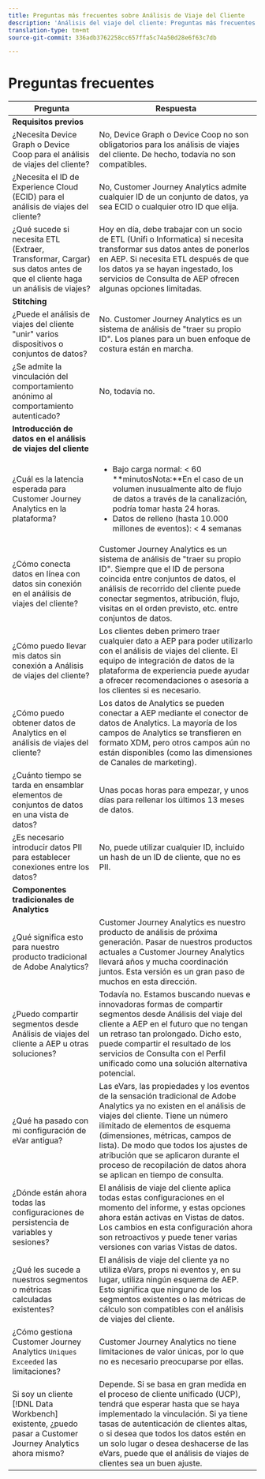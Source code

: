 ```yaml
---
title: Preguntas más frecuentes sobre Análisis de Viaje del Cliente
description: 'Análisis del viaje del cliente: Preguntas más frecuentes.'
translation-type: tm+mt
source-git-commit: 336adb3762258cc657ffa5c74a50d28e6f63c7db

---
```



# Preguntas frecuentes

| Pregunta | Respuesta |
|---|---|
| **Requisitos previos** |  |
| ¿Necesita Device Graph o Device Coop para el análisis de viajes del cliente? | No, Device Graph o Device Coop no son obligatorios para los análisis de viajes del cliente. De hecho, todavía no son compatibles. |
| ¿Necesita el ID de Experience Cloud (ECID) para el análisis de viajes del cliente? | No, Customer Journey Analytics admite cualquier ID de un conjunto de datos, ya sea ECID o cualquier otro ID que elija. |
| ¿Qué sucede si necesita ETL (Extraer, Transformar, Cargar) sus datos antes de que el cliente haga un análisis de viajes? | Hoy en día, debe trabajar con un socio de ETL (Unifi o Informatica) si necesita transformar sus datos antes de ponerlos en AEP. Si necesita ETL después de que los datos ya se hayan ingestado, los servicios de Consulta de AEP ofrecen algunas opciones limitadas. |
| **Stitching** |  |
| ¿Puede el análisis de viajes del cliente &quot;unir&quot; varios dispositivos o conjuntos de datos? | No. Customer Journey Analytics es un sistema de análisis de &quot;traer su propio ID&quot;. Los planes para un buen enfoque de costura están en marcha. |
| ¿Se admite la vinculación del comportamiento anónimo al comportamiento autenticado? | No, todavía no. |
| **Introducción de datos en el análisis de viajes del cliente** |  |
| ¿Cuál es la latencia esperada para Customer Journey Analytics en la plataforma? | <ul><li>Bajo carga normal: &lt; 60<br>**minutosNota:**En el caso de un volumen inusualmente alto de flujo de datos a través de la canalización, podría tomar hasta 24 horas.</li><li>Datos de relleno (hasta 10.000 millones de eventos): &lt; 4 semanas</li></ul> |
| ¿Cómo conecta datos en línea con datos sin conexión en el análisis de viajes del cliente? | Customer Journey Analytics es un sistema de análisis de &quot;traer su propio ID&quot;. Siempre que el ID de persona coincida entre conjuntos de datos, el análisis de recorrido del cliente puede conectar segmentos, atribución, flujo, visitas en el orden previsto, etc. entre conjuntos de datos. |
| ¿Cómo puedo llevar mis datos sin conexión a Análisis de viajes del cliente? | Los clientes deben primero traer cualquier dato a AEP para poder utilizarlo con el análisis de viajes del cliente. El equipo de integración de datos de la plataforma de experiencia puede ayudar a ofrecer recomendaciones o asesoría a los clientes si es necesario. |
| ¿Cómo puedo obtener datos de Analytics en el análisis de viajes del cliente? | Los datos de Analytics se pueden conectar a AEP mediante el conector de datos de Analytics. La mayoría de los campos de Analytics se transfieren en formato XDM, pero otros campos aún no están disponibles (como las dimensiones de Canales de marketing). |
| ¿Cuánto tiempo se tarda en ensamblar elementos de conjuntos de datos en una vista de datos? | Unas pocas horas para empezar, y unos días para rellenar los últimos 13 meses de datos. |
| ¿Es necesario introducir datos PII para establecer conexiones entre los datos? | No, puede utilizar cualquier ID, incluido un hash de un ID de cliente, que no es PII. |
| **Componentes tradicionales de Analytics** |  |
| ¿Qué significa esto para nuestro producto tradicional de Adobe Analytics? | Customer Journey Analytics es nuestro producto de análisis de próxima generación. Pasar de nuestros productos actuales a Customer Journey Analytics llevará años y mucha coordinación juntos. Esta versión es un gran paso de muchos en esta dirección. |
| ¿Puedo compartir segmentos desde Análisis de viajes del cliente a AEP u otras soluciones? | Todavía no. Estamos buscando nuevas e innovadoras formas de compartir segmentos desde Análisis del viaje del cliente a AEP en el futuro que no tengan un retraso tan prolongado. Dicho esto, puede compartir el resultado de los servicios de Consulta con el Perfil unificado como una solución alternativa potencial. |
| ¿Qué ha pasado con mi configuración de eVar antigua? | Las eVars, las propiedades y los eventos de la sensación tradicional de Adobe Analytics ya no existen en el análisis de viajes del cliente. Tiene un número ilimitado de elementos de esquema (dimensiones, métricas, campos de lista). De modo que todos los ajustes de atribución que se aplicaron durante el proceso de recopilación de datos ahora se aplican en tiempo de consulta. |
| ¿Dónde están ahora todas las configuraciones de persistencia de variables y sesiones? | El análisis de viaje del cliente aplica todas estas configuraciones en el momento del informe, y estas opciones ahora están activas en Vistas de datos. Los cambios en esta configuración ahora son retroactivos y puede tener varias versiones con varias Vistas de datos. |
| ¿Qué les sucede a nuestros segmentos o métricas calculadas existentes? | El análisis de viaje del cliente ya no utiliza eVars, props ni eventos y, en su lugar, utiliza ningún esquema de AEP. Esto significa que ninguno de los segmentos existentes o las métricas de cálculo son compatibles con el análisis de viajes del cliente. |
| ¿Cómo gestiona Customer Journey Analytics `Uniques Exceeded` las limitaciones? | Customer Journey Analytics no tiene limitaciones de valor únicas, por lo que no es necesario preocuparse por ellas. |
| Si soy un cliente [!DNL Data Workbench] existente, ¿puedo pasar a Customer Journey Analytics ahora mismo? | Depende. Si se basa en gran medida en el proceso de cliente unificado (UCP), tendrá que esperar hasta que se haya implementado la vinculación. Si ya tiene tasas de autenticación de clientes altas, o si desea que todos los datos estén en un solo lugar o desea deshacerse de las eVars, puede que el análisis de viajes de clientes sea un buen ajuste. |

